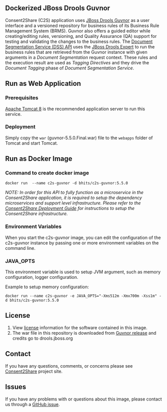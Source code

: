 ## Dockerized JBoss Drools Guvnor
Consent2Share (C2S) application uses [JBoss Drools Guvnor](https://docs.jboss.org/drools/release/5.5.0.Final/drools-guvnor-docs/html_single/) as a user interface and a versioned repository for business rules of its Business Rule Management System (BRMS). Guvnor also offers a guided editor while creating/editing rules, versioning, and Quality Assurance (QA) support for testing and validating the changes to the business rules. The [Document Segmentation Service (DSS) API](https://github.com/bhits/dss-api) uses the [JBoss Drools Expert](https://docs.jboss.org/drools/release/5.4.0.Final/drools-expert-docs/html_single/) to run the business rules that are retrieved from the Guvnor instance with given arguments in a *Document Segmentation* request context. These rules and the execution result are used as *Tagging Directives* and they drive the *Document Tagging* phase of *Document Segmentation Service*.

## Run as Web Application

### Prerequisites
[Apache Tomcat 8](http://tomcat.apache.org/) is the recommended application server to run this service.

### Deployment
Simply copy the `war` (guvnor-5.5.0.Final.war) file to the `webapps` folder of Tomcat and start Tomcat.

## Run as Docker Image

### Command to create docker image

`docker run  --name c2s-guvnor -d bhits/c2s-guvnor:5.5.0`

*NOTE: In order for this API to fully function as a microservice in the Consent2Share application, it is required to setup the dependency microservices and support level infrastructure. Please refer to the [Consent2Share Deployment Guide](https://github.com/bhits/consent2share/releases/download/2.0.0/c2s-deployment-guide.pdf) for instructions to setup the Consent2Share infrastructure.*

### Environment Variables

When you start the c2s-guvnor image, you can edit the configuration of the c2s-guvnor instance by passing one or more environment variables on the command line. 

### JAVA_OPTS 

This environment variable is used to setup JVM argument, such as memory configuration, logger configuration.

Example to setup memory configuration: 

`docker run --name c2s-guvnor -e JAVA_OPTS="-Xms512m -Xmx700m -Xss1m" -d bhits/c2s-guvnor:5.5.0`


## License

1. View [license](https://github.com/bhits/dockerized-drools-guvnor/blob/master/LICENSE) information for the software contained in this image.
2. The war file in this repository is downloaded from [Guvnor release](http://download.jboss.org/drools/release/5.5.0.Final/) and credits go to drools.jboss.org

## Contact

If you have any questions, comments, or concerns please see [Consent2Share](https://bhits.github.io/consent2share/) project site.

## Issues

If you have any problems with or questions about this image, please contact us through a [GitHub issue](https://github.com/bhits/dockerized-drools-guvnor/issues).